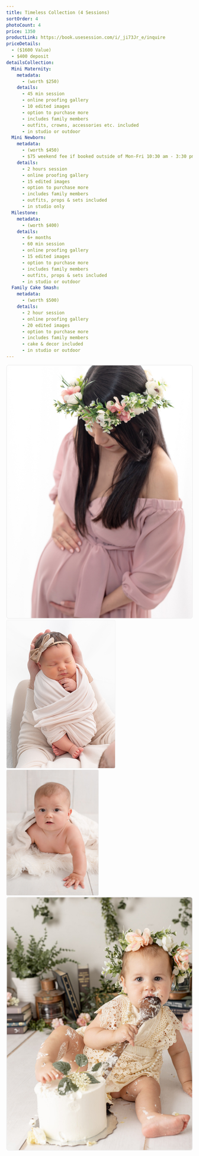 ```yaml
---
title: Timeless Collection (4 Sessions)
sortOrder: 4
photoCount: 4
price: 1350
productLink: https://book.usesession.com/i/_ji73Jr_e/inquire
priceDetails:
  - ($1600 Value)
  - $400 deposit
detailsCollection:
  Mini Maternity:
    metadata:
      - (worth $250)
    details:
      - 45 min session
      - online proofing gallery
      - 10 edited images
      - option to purchase more
      - includes family members
      - outfits, crowns, accessories etc. included
      - in studio or outdoor
  Mini Newborn:
    metadata:
      - (worth $450)
      - $75 weekend fee if booked outside of Mon-Fri 10:30 am - 3:30 pm
    details:
      - 2 hours session
      - online proofing gallery
      - 15 edited images
      - option to purchase more
      - includes family members
      - outfits, props & sets included
      - in studio only
  Milestone:
    metadata:
      - (worth $400)
    details:
      - 6+ months
      - 60 min session
      - online proofing gallery
      - 15 edited images
      - option to purchase more
      - includes family members
      - outfits, props & sets included
      - in studio or outdoor
  Family Cake Smash:
    metadata:
      - (worth $500)
    details:
      - 2 hour session
      - online proofing gallery
      - 20 edited images
      - option to purchase more
      - includes family members
      - cake & decor included
      - in studio or outdoor
---
```


![Pregnant Woman on Beach](../../assets/pregoLookingDown.jpg)
![Newborn Baby in Sling](../../assets/swaddledBabyInArms.png)
![Baby Looking at Camera](../../assets/gallery_index/babyLookingAtCamera.jpg)
![Baby Eating Cake During Cake Smash](../../assets/babyEatingCake.jpg)
